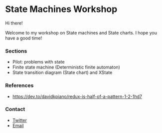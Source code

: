 # State Machines Workshop

Hi there!

Welcome to my workshop on State machines and State charts. I hope you have a good time!

### Sections
- Pilot: problems with state
- Finite state machine (Deterministic finite automaton)
- State transition diagram (State chart) and XState

### References
- https://dev.to/davidkpiano/redux-is-half-of-a-pattern-1-2-1hd7

### Contact
- [Twitter](https://twitter.com/_ooade)
- [Email](mailto:ooade96@gmail.com)